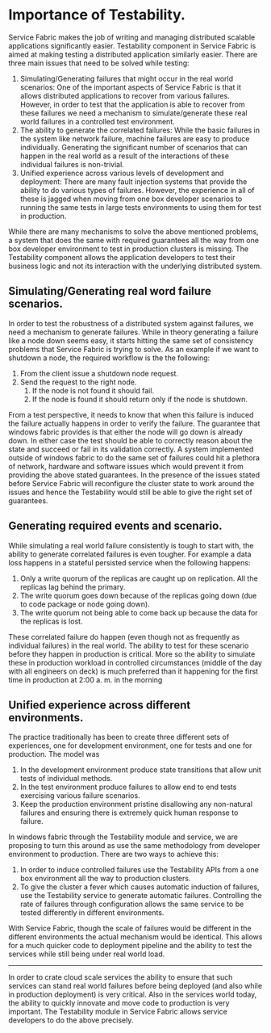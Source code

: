 <properties
   pageTitle="Importance of Testability."
   description="This article talks about why testability is important for services written on windows fabric."
   services="service-fabric"
   documentationCenter=".net"
   authors="rishirsinha"
   manager="timlt"
   editor=""/>

<tags
   ms.service="service-fabric"
   ms.devlang="dotnet"
   ms.topic="article"
   ms.tgt_pltfrm="NA"
   ms.workload="NA"
   ms.date="03/17/2014"
   ms.author="rsinha" />

# Importance of Testability.

Service Fabric makes the job of writing and managing distributed scalable applications significantly easier. Testability component in Service Fabric is aimed at making testing a distributed application similarly easier. There are three main issues that need to be solved while testing:

1. Simulating/Generating failures that might occur in the real world scenarios: One of the important aspects of Service Fabric is that it allows distributed applications to recover from various failures. However, in order to test that the application is able to recover from these failures we need a mechanism to simulate/generate these real world failures in a controlled test environment.
2. The ability to generate the correlated failures: While the basic failures in the system like network failure, machine failures are easy to produce individually. Generating the significant number of scenarios that can happen in the real world as a result of the interactions of these individual failures is non-trivial.
3. Unified experience across various levels of development and deployment: There are many fault injection systems that provide the ability to do various types of failures. However, the experience in all of these is jagged when moving from one box developer scenarios to running the same tests in large tests environments to using them for test in production.

While there are many mechanisms to solve the above mentioned problems, a system that does the same with required guarantees all the way from one box developer environment to test in production clusters is missing. The Testability component allows the application developers to test their business logic and not its interaction with the underlying distributed system.

## Simulating/Generating real word failure scenarios.

In order to test the robustness of a distributed system against failures, we need a mechanism to generate failures. While in theory generating a failure like a node down seems easy, it starts hitting the same set of consistency problems that Service Fabric is trying to solve. As an example if we want to shutdown a node, the required workflow is the the following:

1. From the client issue a shutdown node request.
2. Send the request to the right node.
	1. If the node is not found it should fail.
	2. If the node is found it should return only if the node is shutdown.

From a test perspective, it needs to know that when this failure is induced the failure actually happens in order to verify the failure. The guarantee that windows fabric provides is that either the node will go down is already down. In either case the test should be able to correctly reason about the state and succeed or fail in its validation correctly. A system implemented outside of windows fabric to do the same set of failures could hit a plethora of network, hardware and software issues which would prevent it from providing the above stated guarantees. In the presence of the issues stated before Service Fabric will reconfigure the cluster state to work around the issues and hence the Testability would still be able to give the right set of guarantees.

## Generating required events and scenario.
While simulating a real world failure consistently is tough to start with, the ability to generate correlated failures is even tougher. For example a data loss happens in a stateful persisted service when the following happens:

1. Only a write quorum of the replicas are caught up on replication. All the replicas lag behind the primary.
2. The write quorum goes down because of the replicas going down (due to code package or node going down).
3. The write quorum not being able to come back up because the data for the replicas is lost.

These correlated failure do happen (even though not as frequently as individual failures) in the real world. The ability to test for these scenario before they happen in production is critical. More so the ability to simulate these in production workload in controlled circumstances (middle of the day with all engineers on deck) is much preferred than it happening for the first time in production at 2:00 a. m. in the morning

## Unified experience across different environments.
The practice traditionally has been to create three different sets of experiences, one for development environment, one for tests and one for production. The model was

1. In the development environment produce state transitions that allow unit tests of individual methods.
2. In the test environment produce failures to allow end to end tests exercising various failure scenarios.
3. Keep the production environment pristine disallowing any non-natural failures and ensuring there is extremely quick human response to failure.

In windows fabric through the Testability module and service, we are proposing to turn this around as use the same methodology from developer environment to production. There are two ways to achieve this:
1. In order to induce controlled failures use the Testability APIs from a one box environment all the way to production clusters.
2. To give the cluster a fever which causes automatic induction of failures, use the Testability service to generate automatic failures. Controlling the rate of failures through configuration allows the same service to be tested differently in different environments.

With Service Fabric, though the scale of failures would be different in the different environments the actual mechanism would be identical. This allows for a much quicker code to deployment pipeline and the ability to test the services while still being under real world load.

----------

In order to crate cloud scale services the ability to ensure that such services can stand real world failures before being deployed (and also while in production deployment) is very critical. Also in the services world today, the ability to quickly innovate and move code to production is very important. The Testability module in Service Fabric allows service developers to do the above precisely.
